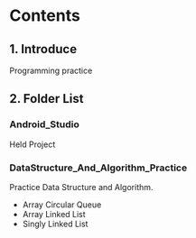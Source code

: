 # Contents

## 1. Introduce

Programming practice


## 2. Folder List

### Android_Studio

Held Project

### DataStructure_And_Algorithm_Practice

Practice Data Structure and Algorithm.

- Array Circular Queue
- Array Linked List
- Singly Linked List